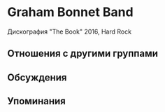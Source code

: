 # Graham Bonnet Band

Дискография
"The Book" 2016, Hard Rock

## Отношения с другими группами


## Обсуждения


## Упоминания

